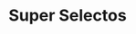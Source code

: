 ---
title: "Super Selectos"
url: /san-salvador/super-selectos-paseo-general-escalon/
shop: supermercado
---
